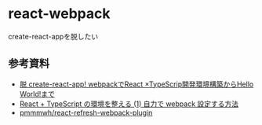 # react-webpack

create-react-appを脱したい

## 参考資料

- [脱 create-react-app! webpackでReact ×TypeScrip開発環境構築からHello World!まで](https://zenn.dev/hrkmtsmt/articles/93653309e2a13d)
- [React + TypeScript の環境を整える (1) 自力で webpack 設定する方法](https://maku.blog/p/m4dmt3a/)
- [pmmmwh/react-refresh-webpack-plugin](https://github.com/pmmmwh/react-refresh-webpack-plugin)
